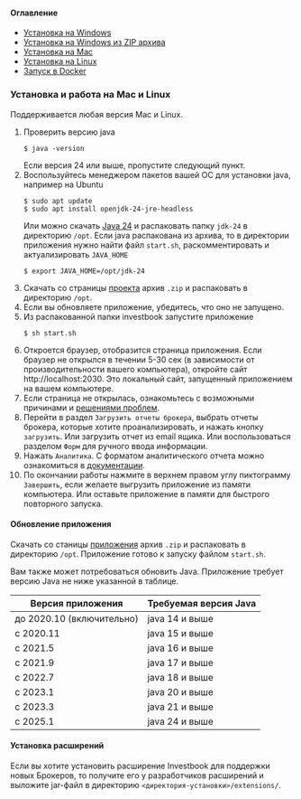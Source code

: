 #### Оглавление
- [Установка на Windows](#установка-и-работа-на-windows)
- [Установка на Windows из ZIP архива](install-on-windows-by-zip.md)
- [Установка на Mac](#установка-и-работа-на-mac-и-linux)
- [Установка на Linux](#установка-и-работа-на-mac-и-linux)
- [Запуск в Docker](run-by-docker.md)

### Установка и работа на Mac и Linux

Поддерживается любая версия Mac и Linux.
1. Проверить версию java
   ```shell script
   $ java -version
   ```
   Если версия 24 или выше, пропустите следующий пункт.
2. Воспользуйтесь менеджером пакетов вашей ОС для установки java, например на Ubuntu
   ```shell
   $ sudo apt update
   $ sudo apt install openjdk-24-jre-headless
   ```
   Или можно скачать [Java 24](https://jdk.java.net/24/) и распаковать папку `jdk-24` в директорию `/opt`. Если java распакована из
   архива, то в директории приложения нужно найти файл `start.sh`, раскомментировать и актуализировать `JAVA_HOME`
   ```shell
   $ export JAVA_HOME=/opt/jdk-24
   ```
3. Скачать со страницы [проекта](https://github.com/spacious-team/investbook/releases/latest) архив `.zip` и
   распаковать в директорию `/opt`.
4. Если вы обновляете приложение, убедитесь, что оно не запущено.
5. Из распакованной папки investbook запустите приложение
   ```shell
   $ sh start.sh
   ```
6. Откроется браузер, отобразится страница приложения.
   Если браузер не открылся в течении 5-30 сек (в зависимости от производительности вашего компьютера),
   откройте сайт http://localhost:2030. Это локальный сайт, запущенный приложением на вашем компьютере.
7. Если страница не открылась, ознакомьтесь с возможными причинами и [решениями проблем](/src/main/asciidoc/troubleshooting.adoc).
8. Перейти в раздел `Загрузить отчеты брокера`, выбрать отчеты брокера, которые хотите проанализировать, и нажать кнопку
   `загрузить`. Или загрузить отчет из email ящика. Или воспользоваться разделом `Форм` для ручного ввода информации.
9. Нажать `Аналитика`. С форматом аналитического отчета можно ознакомиться в [документации](/src/main/asciidoc/index.adoc).
10. По окончании работы нажмите в верхнем правом углу пиктограмму `Завершить`, если желаете выгрузить приложение
    из памяти компьютера. Или оставьте приложение в памяти для быстрого повторного запуска.

#### Обновление приложения
Скачать со станицы [приложения](https://github.com/vananiev/spacious-team/investbook/latest) архив `.zip` и
распаковать в директорию `/opt`. Приложение готово к запуску файлом `start.sh`.

Вам также может потребоваться обновить Java. Приложение требует версию Java не ниже указанной в таблице.

| Версия приложения         | Требуемая версия Java |
|---------------------------|-----------------------|
| до 2020.10 (включительно) | java 14 и выше        |
| c 2020.11                 | java 15 и выше        |
| с 2021.5                  | java 16 и выше        |
| с 2021.9                  | java 17 и выше        |
| с 2022.7                  | java 18 и выше        | 
| с 2023.1                  | java 20 и выше        |
| с 2023.3                  | java 21 и выше        |
| с 2025.1                  | java 24 и выше        |

#### Установка расширений

Если вы хотите установить расширение Investbook для поддержки новых Брокеров, то получите его у разработчиков расширений
и выложите jar-файл в директорию `<директория-установки>/extensions/`. 
   

